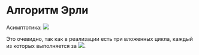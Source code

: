# Алгоритм Эрли

Асимптотика: <img src="https://render.githubusercontent.com/render/math?mode=inline&math=O(n^3)">

Это очевидно, так как в реализации есть три вложенных цикла, каждый из которых выполняется за <img src="https://render.githubusercontent.com/render/math?math=O(n)">.